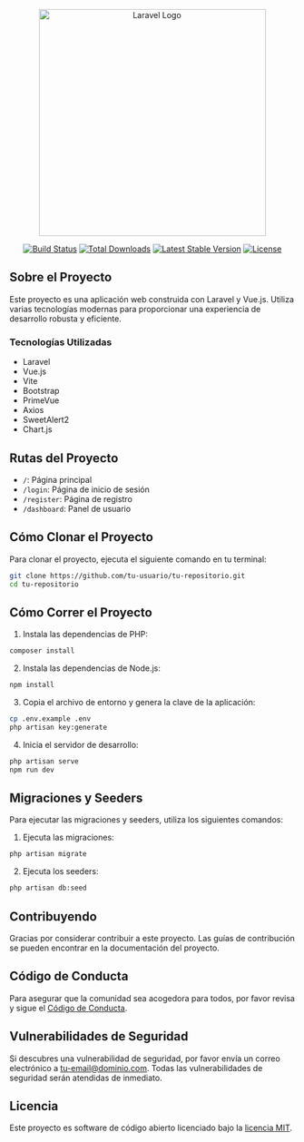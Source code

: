 <p align="center"><a href="https://laravel.com" target="_blank"><img src="https://raw.githubusercontent.com/laravel/art/master/logo-lockup/5%20SVG/2%20CMYK/1%20Full%20Color/laravel-logolockup-cmyk-red.svg" width="400" alt="Laravel Logo"></a></p>

<p align="center">
<a href="https://github.com/laravel/framework/actions"><img src="https://github.com/laravel/framework/workflows/tests/badge.svg" alt="Build Status"></a>
<a href="https://packagist.org/packages/laravel/framework"><img src="https://img.shields.io/packagist/dt/laravel/framework" alt="Total Downloads"></a>
<a href="https://packagist.org/packages/laravel/framework"><img src="https://img.shields.io/packagist/v/laravel/framework" alt="Latest Stable Version"></a>
<a href="https://packagist.org/packages/laravel/framework"><img src="https://img.shields.io/packagist/l/laravel/framework" alt="License"></a>
</p>

## Sobre el Proyecto

Este proyecto es una aplicación web construida con Laravel y Vue.js. Utiliza varias tecnologías modernas para proporcionar una experiencia de desarrollo robusta y eficiente.

### Tecnologías Utilizadas

- Laravel
- Vue.js
- Vite
- Bootstrap
- PrimeVue
- Axios
- SweetAlert2
- Chart.js

## Rutas del Proyecto

- `/`: Página principal
- `/login`: Página de inicio de sesión
- `/register`: Página de registro
- `/dashboard`: Panel de usuario

## Cómo Clonar el Proyecto

Para clonar el proyecto, ejecuta el siguiente comando en tu terminal:

```bash
git clone https://github.com/tu-usuario/tu-repositorio.git
cd tu-repositorio
```

## Cómo Correr el Proyecto

1. Instala las dependencias de PHP:

```bash
composer install
```

2. Instala las dependencias de Node.js:

```bash
npm install
```

3. Copia el archivo de entorno y genera la clave de la aplicación:

```bash
cp .env.example .env
php artisan key:generate
```

4. Inicia el servidor de desarrollo:

```bash
php artisan serve
npm run dev
```

## Migraciones y Seeders

Para ejecutar las migraciones y seeders, utiliza los siguientes comandos:

1. Ejecuta las migraciones:

```bash
php artisan migrate
```

2. Ejecuta los seeders:

```bash
php artisan db:seed
```

## Contribuyendo

Gracias por considerar contribuir a este proyecto. Las guías de contribución se pueden encontrar en la documentación del proyecto.

## Código de Conducta

Para asegurar que la comunidad sea acogedora para todos, por favor revisa y sigue el [Código de Conducta](https://laravel.com/docs/contributions#code-of-conduct).

## Vulnerabilidades de Seguridad

Si descubres una vulnerabilidad de seguridad, por favor envía un correo electrónico a [tu-email@dominio.com](mailto:tu-email@dominio.com). Todas las vulnerabilidades de seguridad serán atendidas de inmediato.

## Licencia

Este proyecto es software de código abierto licenciado bajo la [licencia MIT](https://opensource.org/licenses/MIT).
